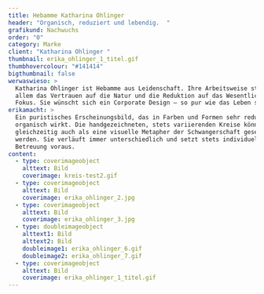 ```yaml
---
title: Hebamme Katharina Ohlinger
header: "Organisch, reduziert und lebendig.  "
grafikund: Nachwuchs
order: "0"
category: Marke
client: "Katharina Ohlinger "
thumbnail: erika_ohlinger_1_titel.gif
thumbhovercolour: "#141414"
bigthumbnail: false
werwaswieso: >
  Katharina Ohlinger ist Hebamme aus Leidenschaft. Ihre Arbeitsweise stellt vor
  allem das Vertrauen auf die Natur und die Reduktion auf das Wesentliche in den
  Fokus. Sie wünscht sich ein Corporate Design – so pur wie das Leben selbst.   
erikamacht: >
  Ein puristisches Erscheinungsbild, das in Farben und Formen sehr reduziert und
  organisch wirkt. Die handgezeichneten, stets variierenden Kreise können dabei
  gleichzeitig auch als eine visuelle Metapher der Schwangerschaft gesehen
  werden. Sie verläuft immer unterschiedlich und setzt stets individuelle
  Betreuung voraus. 
content:
  - type: coverimageobject
    alttext: Bild
    coverimage: kreis-test2.gif
  - type: coverimageobject
    alttext: Bild
    coverimage: erika_ohlinger_2.jpg
  - type: coverimageobject
    alttext: Bild
    coverimage: erika_ohlinger_3.jpg
  - type: doubleimageobject
    alttext1: Bild
    alttext2: Bild
    doubleimage1: erika_ohlinger_6.gif
    doubleimage2: erika_ohlinger_7.gif
  - type: coverimageobject
    alttext: Bild
    coverimage: erika_ohlinger_1_titel.gif
---
```

